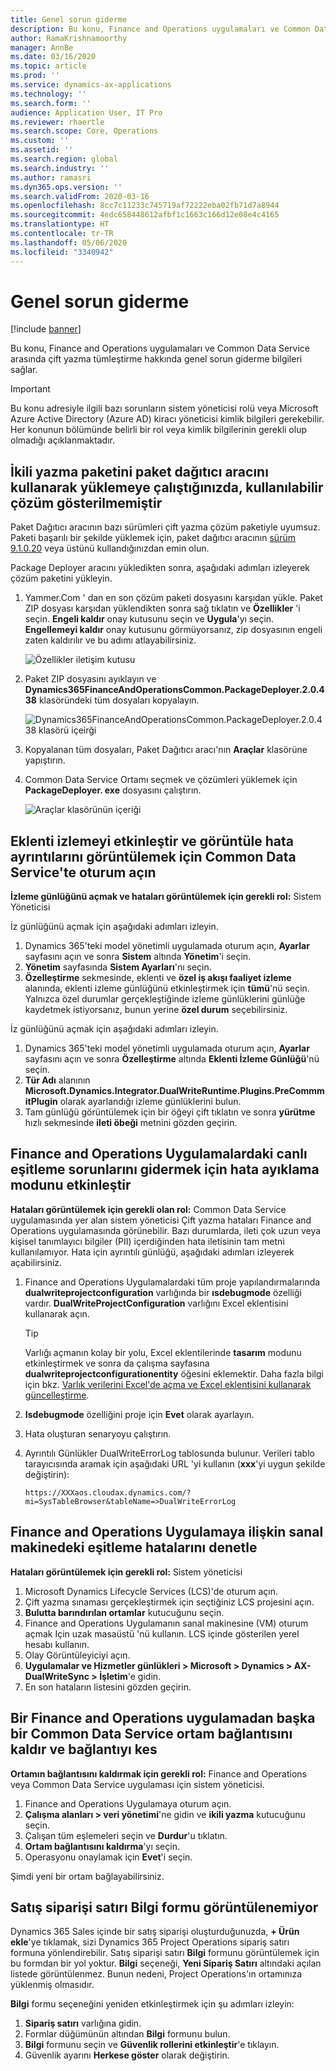 ```yaml
---
title: Genel sorun giderme
description: Bu konu, Finance and Operations uygulamaları ve Common Data Service arasında çift yazma tümleştirme hakkında genel sorun giderme bilgileri sağlar.
author: RamaKrishnamoorthy
manager: AnnBe
ms.date: 03/16/2020
ms.topic: article
ms.prod: ''
ms.service: dynamics-ax-applications
ms.technology: ''
ms.search.form: ''
audience: Application User, IT Pro
ms.reviewer: rhaertle
ms.search.scope: Core, Operations
ms.custom: ''
ms.assetid: ''
ms.search.region: global
ms.search.industry: ''
ms.author: ramasri
ms.dyn365.ops.version: ''
ms.search.validFrom: 2020-03-16
ms.openlocfilehash: 8cc7c11233c745719af72222eba02fb71d7a8944
ms.sourcegitcommit: 4edc658448612afbf1c1663c166d12e08e4c4165
ms.translationtype: HT
ms.contentlocale: tr-TR
ms.lasthandoff: 05/06/2020
ms.locfileid: "3340942"
---
```

# <a name="general-troubleshooting"></a>Genel sorun giderme

[!include [banner](../../includes/banner.md)]



Bu konu, Finance and Operations uygulamaları ve Common Data Service arasında çift yazma tümleştirme hakkında genel sorun giderme bilgileri sağlar.

> [!IMPORTANT]
> Bu konu adresiyle ilgili bazı sorunların sistem yöneticisi rolü veya Microsoft Azure Active Directory (Azure AD) kiracı yöneticisi kimlik bilgileri gerekebilir. Her konunun bölümünde belirli bir rol veya kimlik bilgilerinin gerekli olup olmadığı açıklanmaktadır.

## <a name="when-you-try-to-install-the-dual-write-package-by-using-the-package-deployer-tool-no-available-solutions-are-shown"></a>İkili yazma paketini paket dağıtıcı aracını kullanarak yüklemeye çalıştığınızda, kullanılabilir çözüm gösterilmemiştir

Paket Dağıtıcı aracının bazı sürümleri çift yazma çözüm paketiyle uyumsuz. Paketi başarılı bir şekilde yüklemek için, paket dağıtıcı aracının [sürüm 9.1.0.20](https://www.nuget.org/packages/Microsoft.CrmSdk.XrmTooling.PackageDeployment.Wpf/9.1.0.20) veya üstünü kullandığınızdan emin olun.

Package Deployer aracını yükledikten sonra, aşağıdaki adımları izleyerek çözüm paketini yükleyin.

1. Yammer.Com ' dan en son çözüm paketi dosyasını karşıdan yükle. Paket ZIP dosyası karşıdan yüklendikten sonra sağ tıklatın ve **Özellikler** 'i seçin. **Engeli kaldır** onay kutusunu seçin ve **Uygula**'yı seçin. **Engellemeyi kaldır** onay kutusunu görmüyorsanız, zip dosyasının engeli zaten kaldırılır ve bu adımı atlayabilirsiniz.

    ![Özellikler iletişim kutusu](media/unblock_option.png)

2. Paket ZIP dosyasını ayıklayın ve **Dynamics365FinanceAndOperationsCommon.PackageDeployer.2.0.438** klasöründeki tüm dosyaları kopyalayın.

    ![Dynamics365FinanceAndOperationsCommon.PackageDeployer.2.0.438 klasörü içeirği](media/extract_package.png)

3. Kopyalanan tüm dosyaları, Paket Dağıtıcı aracı'nın **Araçlar** klasörüne yapıştırın. 
4. Common Data Service Ortamı seçmek ve çözümleri yüklemek için **PackageDeployer. exe** dosyasını çalıştırın.

    ![Araçlar klasörünün içeriği](media/paste_copied_files.png)

## <a name="enable-and-view-the-plug-in-trace-log-in-common-data-service-to-view-error-details"></a>Eklenti izlemeyi etkinleştir ve görüntüle hata ayrıntılarını görüntülemek için Common Data Service'te oturum açın

**İzleme günlüğünü açmak ve hataları görüntülemek için gerekli rol:** Sistem Yöneticisi

İz günlüğünü açmak için aşağıdaki adımları izleyin.

1. Dynamics 365'teki model yönetimli uygulamada oturum açın, **Ayarlar** sayfasını açın ve sonra **Sistem** altında **Yönetim**'i seçin.
2. **Yönetim** sayfasında **Sistem Ayarları**'nı seçin.
3. **Özelleştirme** sekmesinde, eklenti ve **özel iş akışı faaliyet izleme** alanında, eklenti izleme günlüğünü etkinleştirmek için **tümü**'nü seçin. Yalnızca özel durumlar gerçekleştiğinde izleme günlüklerini günlüğe kaydetmek istiyorsanız, bunun yerine **özel durum** seçebilirsiniz.


İz günlüğünü açmak için aşağıdaki adımları izleyin.

1. Dynamics 365'teki model yönetimli uygulamada oturum açın, **Ayarlar** sayfasını açın ve sonra **Özelleştirme** altında **Eklenti İzleme Günlüğü**'nü seçin.
2. **Tür Adı** alanının **Microsoft.Dynamics.Integrator.DualWriteRuntime.Plugins.PreCommmitPlugin** olarak ayarlandığı izleme günlüklerini bulun.
3. Tam günlüğü görüntülemek için bir öğeyi çift tıklatın ve sonra **yürütme** hızlı sekmesinde **ileti öbeği** metnini gözden geçirin.

## <a name="enable-debug-mode-to-troubleshoot-live-synchronization-issues-in-finance-and-operations-apps"></a>Finance and Operations Uygulamalardaki canlı eşitleme sorunlarını gidermek için hata ayıklama modunu etkinleştir

**Hataları görüntülemek için gerekli olan rol:** Common Data Service uygulamasında yer alan sistem yöneticisi Çift yazma hataları Finance and Operations uygulamasında görünebilir. Bazı durumlarda, ileti çok uzun veya kişisel tanımlayıcı bilgiler (PII) içerdiğinden hata iletisinin tam metni kullanılamıyor. Hata için ayrıntılı günlüğü, aşağıdaki adımları izleyerek açabilirsiniz.

1. Finance and Operations Uygulamalardaki tüm proje yapılandırmalarında **dualwriteprojectconfiguration** varlığında bir **ısdebugmode** özelliği vardır. **DualWriteProjectConfiguration** varlığını Excel eklentisini kullanarak açın.

    > [!TIP]
    > Varlığı açmanın kolay bir yolu, Excel eklentilerinde **tasarım** modunu etkinleştirmek ve sonra da çalışma sayfasına **dualwriteprojectconfigurationentity** öğesini eklemektir. Daha fazla bilgi için bkz. [Varlık verilerini Excel'de açma ve Excel eklentisini kullanarak güncelleştirme](../../office-integration/use-excel-add-in.md).

2. **Isdebugmode** özelliğini proje için **Evet** olarak ayarlayın.
3. Hata oluşturan senaryoyu çalıştırın.
4. Ayrıntılı Günlükler DualWriteErrorLog tablosunda bulunur. Verileri tablo tarayıcısında aramak için aşağıdaki URL 'yi kullanın (**xxx**'yi uygun şekilde değiştirin):

    `https://XXXaos.cloudax.dynamics.com/?mi=SysTableBrowser&tableName=>DualWriteErrorLog`

## <a name="check-synchronization-errors-on-the-virtual-machine-for-the-finance-and-operations-app"></a>Finance and Operations Uygulamaya ilişkin sanal makinedeki eşitleme hatalarını denetle

**Hataları görüntülemek için gerekli rol:** Sistem yöneticisi

1. Microsoft Dynamics Lifecycle Services (LCS)'de oturum açın.
2. Çift yazma sınaması gerçekleştirmek için seçtiğiniz LCS projesini açın.
3. **Bulutta barındırılan ortamlar** kutucuğunu seçin.
4. Finance and Operations Uygulamanın sanal makinesine (VM) oturum açmak Için uzak masaüstü 'nü kullanın. LCS içinde gösterilen yerel hesabı kullanın.
5. Olay Görüntüleyiciyi açın.
6. **Uygulamalar ve Hizmetler günlükleri \> Microsoft \> Dynamics \> AX-DualWriteSync \> İşletim**'e gidin.
7. En son hataların listesini gözden geçirin.

## <a name="unlink-and-link-another-common-data-service-environment-from-a-finance-and-operations-app"></a>Bir Finance and Operations uygulamadan başka bir Common Data Service ortam bağlantısını kaldır ve bağlantıyı kes

**Ortamın bağlantısını kaldırmak için gerekli rol:** Finance and Operations veya Common Data Service uygulaması için sistem yöneticisi.

1. Finance and Operations Uygulamaya oturum açın.
2. **Çalışma alanları \> veri yönetimi**'ne gidin ve **ikili yazma** kutucuğunu seçin.
3. Çalışan tüm eşlemeleri seçin ve **Durdur**'u tıklatın.
4. **Ortam bağlantısını kaldırma**'yı seçin.
5. Operasyonu onaylamak için **Evet**'i seçin.

Şimdi yeni bir ortam bağlayabilirsiniz.

## <a name="unable-to-view-the-sales-order-line-information-form"></a>Satış siparişi satırı Bilgi formu görüntülenemiyor 

Dynamics 365 Sales içinde bir satış siparişi oluşturduğunuzda, **+ Ürün ekle**'ye tıklamak, sizi Dynamics 365 Project Operations sipariş satırı formuna yönlendirebilir. Satış siparişi satırı **Bilgi** formunu görüntülemek için bu formdan bir yol yoktur. **Bilgi** seçeneği, **Yeni Sipariş Satırı** altındaki açılan listede görüntülenmez. Bunun nedeni, Project Operations'ın ortamınıza yüklenmiş olmasıdır.

**Bilgi** formu seçeneğini yeniden etkinleştirmek için şu adımları izleyin:
1. **Sipariş satırı** varlığına gidin.
2. Formlar düğümünün altından **Bilgi** formunu bulun. 
3. **Bilgi** formunu seçin ve **Güvenlik rollerini etkinleştir**'e tıklayın. 
4. Güvenlik ayarını **Herkese göster** olarak değiştirin.
